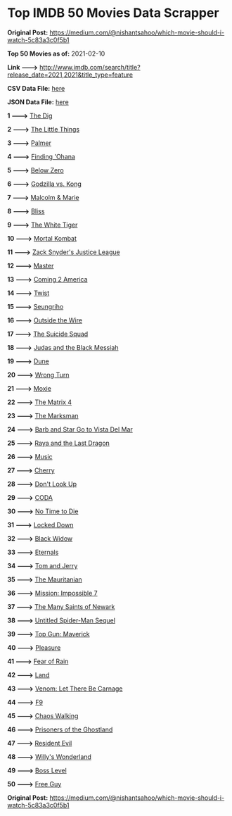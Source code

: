 # Top IMDB 50 Movies Data Scrapper

**Original Post:** https://medium.com/@nishantsahoo/which-movie-should-i-watch-5c83a3c0f5b1

**Top 50 Movies as of:** 2021-02-10

**Link --->** http://www.imdb.com/search/title?release_date=2021,2021&title_type=feature

**CSV Data File:** [here](/Data/data.csv)

**JSON Data File:** [here](/Data/data.json)

**1 --->** [The Dig](https://www.imdb.com/title/tt3661210/?ref_=adv_li_tt)

**2 --->** [The Little Things](https://www.imdb.com/title/tt10016180/?ref_=adv_li_tt)

**3 --->** [Palmer](https://www.imdb.com/title/tt6857376/?ref_=adv_li_tt)

**4 --->** [Finding 'Ohana](https://www.imdb.com/title/tt10332588/?ref_=adv_li_tt)

**5 --->** [Below Zero](https://www.imdb.com/title/tt9845564/?ref_=adv_li_tt)

**6 --->** [Godzilla vs. Kong](https://www.imdb.com/title/tt5034838/?ref_=adv_li_tt)

**7 --->** [Malcolm & Marie](https://www.imdb.com/title/tt12676326/?ref_=adv_li_tt)

**8 --->** [Bliss](https://www.imdb.com/title/tt10333426/?ref_=adv_li_tt)

**9 --->** [The White Tiger](https://www.imdb.com/title/tt6571548/?ref_=adv_li_tt)

**10 --->** [Mortal Kombat](https://www.imdb.com/title/tt0293429/?ref_=adv_li_tt)

**11 --->** [Zack Snyder's Justice League](https://www.imdb.com/title/tt12361974/?ref_=adv_li_tt)

**12 --->** [Master](https://www.imdb.com/title/tt10579952/?ref_=adv_li_tt)

**13 --->** [Coming 2 America](https://www.imdb.com/title/tt6802400/?ref_=adv_li_tt)

**14 --->** [Twist](https://www.imdb.com/title/tt10077034/?ref_=adv_li_tt)

**15 --->** [Seungriho](https://www.imdb.com/title/tt12838766/?ref_=adv_li_tt)

**16 --->** [Outside the Wire](https://www.imdb.com/title/tt10451914/?ref_=adv_li_tt)

**17 --->** [The Suicide Squad](https://www.imdb.com/title/tt6334354/?ref_=adv_li_tt)

**18 --->** [Judas and the Black Messiah](https://www.imdb.com/title/tt9784798/?ref_=adv_li_tt)

**19 --->** [Dune](https://www.imdb.com/title/tt1160419/?ref_=adv_li_tt)

**20 --->** [Wrong Turn](https://www.imdb.com/title/tt9110170/?ref_=adv_li_tt)

**21 --->** [Moxie](https://www.imdb.com/title/tt6432466/?ref_=adv_li_tt)

**22 --->** [The Matrix 4](https://www.imdb.com/title/tt10838180/?ref_=adv_li_tt)

**23 --->** [The Marksman](https://www.imdb.com/title/tt6902332/?ref_=adv_li_tt)

**24 --->** [Barb and Star Go to Vista Del Mar](https://www.imdb.com/title/tt3797512/?ref_=adv_li_tt)

**25 --->** [Raya and the Last Dragon](https://www.imdb.com/title/tt5109280/?ref_=adv_li_tt)

**26 --->** [Music](https://www.imdb.com/title/tt7541720/?ref_=adv_li_tt)

**27 --->** [Cherry](https://www.imdb.com/title/tt9130508/?ref_=adv_li_tt)

**28 --->** [Don't Look Up](https://www.imdb.com/title/tt11286314/?ref_=adv_li_tt)

**29 --->** [CODA](https://www.imdb.com/title/tt10366460/?ref_=adv_li_tt)

**30 --->** [No Time to Die](https://www.imdb.com/title/tt2382320/?ref_=adv_li_tt)

**31 --->** [Locked Down](https://www.imdb.com/title/tt13061914/?ref_=adv_li_tt)

**32 --->** [Black Widow](https://www.imdb.com/title/tt3480822/?ref_=adv_li_tt)

**33 --->** [Eternals](https://www.imdb.com/title/tt9032400/?ref_=adv_li_tt)

**34 --->** [Tom and Jerry](https://www.imdb.com/title/tt1361336/?ref_=adv_li_tt)

**35 --->** [The Mauritanian](https://www.imdb.com/title/tt4761112/?ref_=adv_li_tt)

**36 --->** [Mission: Impossible 7](https://www.imdb.com/title/tt9603212/?ref_=adv_li_tt)

**37 --->** [The Many Saints of Newark](https://www.imdb.com/title/tt8110232/?ref_=adv_li_tt)

**38 --->** [Untitled Spider-Man Sequel](https://www.imdb.com/title/tt10872600/?ref_=adv_li_tt)

**39 --->** [Top Gun: Maverick](https://www.imdb.com/title/tt1745960/?ref_=adv_li_tt)

**40 --->** [Pleasure](https://www.imdb.com/title/tt8550054/?ref_=adv_li_tt)

**41 --->** [Fear of Rain](https://www.imdb.com/title/tt10037014/?ref_=adv_li_tt)

**42 --->** [Land](https://www.imdb.com/title/tt10265034/?ref_=adv_li_tt)

**43 --->** [Venom: Let There Be Carnage](https://www.imdb.com/title/tt7097896/?ref_=adv_li_tt)

**44 --->** [F9](https://www.imdb.com/title/tt5433138/?ref_=adv_li_tt)

**45 --->** [Chaos Walking](https://www.imdb.com/title/tt2076822/?ref_=adv_li_tt)

**46 --->** [Prisoners of the Ghostland](https://www.imdb.com/title/tt6372694/?ref_=adv_li_tt)

**47 --->** [Resident Evil](https://www.imdb.com/title/tt6920084/?ref_=adv_li_tt)

**48 --->** [Willy's Wonderland](https://www.imdb.com/title/tt8114980/?ref_=adv_li_tt)

**49 --->** [Boss Level](https://www.imdb.com/title/tt7638348/?ref_=adv_li_tt)

**50 --->** [Free Guy](https://www.imdb.com/title/tt6264654/?ref_=adv_li_tt)

**Original Post:** https://medium.com/@nishantsahoo/which-movie-should-i-watch-5c83a3c0f5b1
